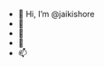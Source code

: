- 👋 Hi, I’m @jaikishore
- 👀 
- 🌱 
- 💞️ 
- 📫 

<!---
jaikishore45/jaikishore45 is a ✨ special ✨ repository because its `README.md` (this file) appears on your GitHub profile.
You can click the Preview link to take a look at your changes.
--->

